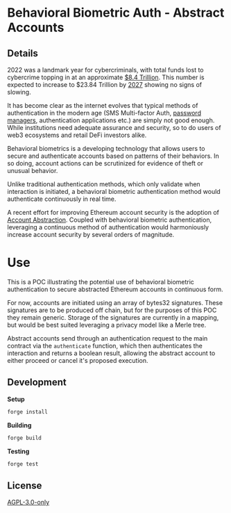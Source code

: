 # Behavioral Biometric Auth - Abstract Accounts

## Details

2022 was a landmark year for cybercriminals, with total funds lost to cybercrime topping in at an approximate [$8.4 Trillion](https://www.statista.com/chart/28878/expected-cost-of-cybercrime-until-2027/). This number is expected to increase to $23.84 Trillion by [2027](https://www.statista.com/chart/28878/expected-cost-of-cybercrime-until-2027/) showing no signs of slowing.

It has become clear as the internet evolves that typical methods of authentication in the modern age (SMS Multi-factor Auth, [password managers](https://blog.lastpass.com/2022/12/notice-of-recent-security-incident/), authentication applications etc.) are simply not good enough. While institutions need adequate assurance and security, so to do users of web3 ecosystems and retail DeFi investors alike.

Behavioral biometrics is a developing technology that allows users to secure and authenticate accounts based on patterns of their behaviors. In so doing, account actions can be scrutinized for evidence of theft or unusual behavior.

Unlike traditional authentication methods, which only validate when interaction is initiated, a behavioral biometric authentication method would authenticate continuously in real time.

A recent effort for improving Ethereum account security is the adoption of [Account Abstraction](https://notes.ethereum.org/@vbuterin/account_abstraction_roadmap). Coupled with behavioral biometric authentication, leveraging a continuous method of authentication would harmoniously increase account security by several orders of magnitude.

# Use

This is a POC illustrating the potential use of behavioral biometric authentication to secure abstracted Ethereum accounts in continuous form.

For now, accounts are initiated using an array of bytes32 signatures. These signatures are to be produced off chain, but for the purposes of this POC they remain generic. Storage of the signatures are currently in a mapping, but would be best suited leveraging a privacy model like a Merle tree.

Abstract accounts send through an authentication request to the main contract via the `authenticate` function, which then authenticates the interaction and returns a boolean result, allowing the abstract account to either proceed or cancel it's proposed execution.

## Development

**Setup**
```bash
forge install
```

**Building**
```bash
forge build
```

**Testing**
```bash
forge test
```




## License

[AGPL-3.0-only](https://github.com/0xKoda/bio-auth/blob/master/LICENSE)
